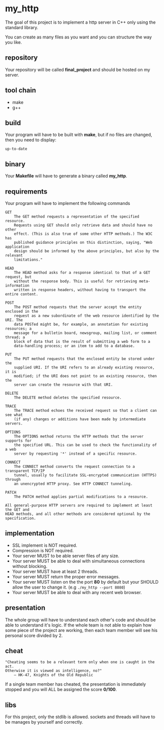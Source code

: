 my_http
=======

The goal of this project is to implement a http server in C++ only using the
standard library.

You can create as many files as you want and you can structure the way you like.

## repository

Your repository will be called **final_project** and should be hosted on my
server.

## tool chain

* make
* g++

## build

Your program will have to be built with **make**, but if no files are changed,
then you need to display:

```
up-to-date
```

## binary

Your **Makefile** will have to generate a binary called **my_http**.

## requirements

Your program will have to implement the following commands

```
GET
    The GET method requests a representation of the specified resource.
    Requests using GET should only retrieve data and should have no other
    effect. (This is also true of some other HTTP methods.) The W3C has
    published guidance principles on this distinction, saying, "Web application
    design should be informed by the above principles, but also by the relevant
    limitations."

HEAD
    The HEAD method asks for a response identical to that of a GET request, but
    without the response body. This is useful for retrieving meta-information
    written in response headers, without having to transport the entire content.

POST
    The POST method requests that the server accept the entity enclosed in the
    request as a new subordinate of the web resource identified by the URI. The
    data POSTed might be, for example, an annotation for existing resources; a
    message for a bulletin board, newsgroup, mailing list, or comment thread; a
    block of data that is the result of submitting a web form to a
    data-handling process; or an item to add to a database.

PUT
    The PUT method requests that the enclosed entity be stored under the
    supplied URI. If the URI refers to an already existing resource, it is
    modified; if the URI does not point to an existing resource, then the
    server can create the resource with that URI.

DELETE
    The DELETE method deletes the specified resource.

TRACE
    The TRACE method echoes the received request so that a client can see what
    (if any) changes or additions have been made by intermediate servers.

OPTIONS
    The OPTIONS method returns the HTTP methods that the server supports for
    the specified URL. This can be used to check the functionality of a web
    server by requesting '*' instead of a specific resource.

CONNECT
    The CONNECT method converts the request connection to a transparent TCP/IP
    tunnel, usually to facilitate SSL-encrypted communication (HTTPS) through
    an unencrypted HTTP proxy. See HTTP CONNECT tunneling.

PATCH
    The PATCH method applies partial modifications to a resource.

All general-purpose HTTP servers are required to implement at least the GET and
HEAD methods, and all other methods are considered optional by the
specification.
```


## implementation

* SSL implement is NOT required.
* Compression is NOT required.
* Your server MUST to be able server files of any size.
* Your server MUST be able to deal with simultaneous connections without
blocking.
* Your server MUST have at least 2 threads.
* Your server MUST return the proper error messages.
* Your server MUST listen on the the port **80** by default but your SHOULD
allow the user to change it. (e.g `./my_http --port 8080`)
* Your server MUST be able to deal with any recent web browser.

## presentation

The whole group will have to understand each other's code and should be able to
understand it's logic.
If the whole team is not able to explain how some piece of the project are
working, then each team member will see his personal score divided by 2.

## cheat

```
"Cheating seems to be a relevant term only when one is caught in the act.
Otherwise it is viewed as intelligence, no?"
    — HK-47, Knights of the Old Republic
```

If a single team member has cheated, the presentation is immediately stopped and
you will ALL be assigned the score **0/100**.

## libs

For this project, only the stdlib is allowed. sockets and threads will have to
be manages by yourself and correctly.
